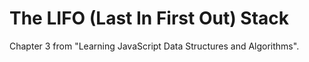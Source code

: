 # The LIFO (Last In First Out) Stack

Chapter 3 from "Learning JavaScript Data Structures and Algorithms".
